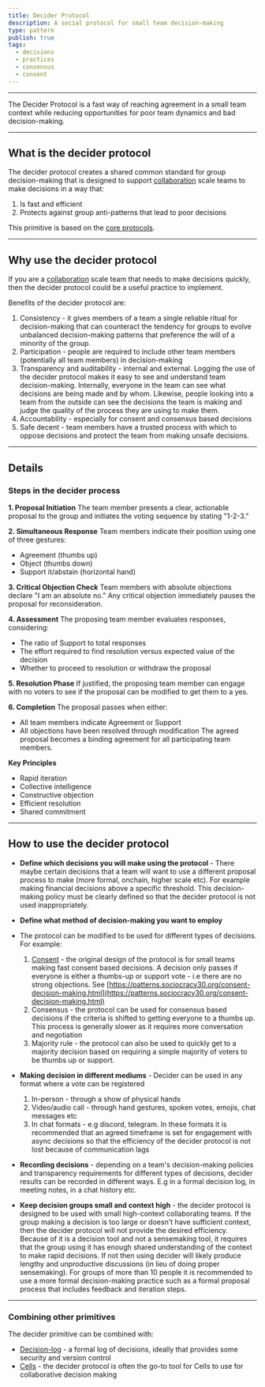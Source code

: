 ```yaml
---
title: Decider Protocol
description: A social protocol for small team decision-making
type: pattern
publish: true
tags:
  - decisions
  - practices
  - consensus
  - consent
---
```


---

The Decider Protocol is a fast way of reaching agreement in a small team context while reducing opportunities for poor team dynamics and bad decision-making.


---
## What is the decider protocol

The decider protocol creates a shared common standard for group decision-making that is designed to support [collaboration](artifacts/guides/dao-primitives-framework/group-scale/collaboration-scale.md) scale teams to make decisions in a way that:
1. Is fast and efficient 
2. Protects against group anti-patterns that lead to poor decisions


This primitive is based on the [core protocols](https://mccarthyshow.com/protocols/the-core-protocols-english-v3.03.pdf). 

---

## Why use the decider protocol 

If you are a [collaboration](artifacts/guides/dao-primitives-framework/group-scale/collaboration-scale.md) scale team that needs to make decisions quickly, then the decider protocol could be a useful practice to implement. 

Benefits of the decider protocol are:
1. Consistency - it gives members of a team a single reliable ritual for decision-making that can counteract the tendency for groups to evolve unbalanced decision-making patterns that preference the will of a minority of the group.  
2. Participation - people are required to include other team members (potentially all team members) in decision-making
3. Transparency and auditability - internal and external. Logging the use of the decider protocol makes it easy to see and understand team decision-making. Internally, everyone in the team can see what decisions are being made and by whom. Likewise, people looking into a team from the outside can see the decisions the team is making and judge the quality of the process they are using to make them.  
4. Accountability - especially for consent and consensus based decisions
5. Safe decent - team members have a trusted process with which to oppose decisions and protect the team from making unsafe decisions. 

------

## Details

### Steps in the decider process

**1. Proposal Initiation** 
The team member presents a clear, actionable proposal to the group and initiates the voting sequence by stating "1-2-3."

**2. Simultaneous Response** 
Team members indicate their position using one of three gestures:
- Agreement (thumbs up)
- Object (thumbs down)
- Support it/abstain (horizontal hand)

**3. Critical Objection Check** 
Team members with absolute objections declare "I am an absolute no." Any critical objection immediately pauses the proposal for reconsideration.

**4. Assessment** 
The proposing team member evaluates responses, considering:

- The ratio of Support to total responses
- The effort required to find resolution versus expected value of the decision
- Whether to proceed to resolution or withdraw the proposal

**5. Resolution Phase** 
If justified, the proposing team member can engage with no voters to see if the proposal can be modified to get them to a yes.

**6. Completion** 
The proposal passes when either:
- All team members indicate Agreement or Support
- All objections have been resolved through modification
The agreed proposal becomes a binding agreement for all participating team members.

**Key Principles**
- Rapid iteration
- Collective intelligence
- Constructive objection
- Efficient resolution
- Shared commitment

---

## How to use the decider protocol 

- **Define which decisions you will make using the protocol** - There maybe certain decisions that a team will want to use a different proposal process to make (more formal, onchain, higher scale etc). For example making financial decisions above a specific threshold. This decision-making policy must be clearly defined so that the decider protocol is not used inappropriately. 

- **Define what method of decision-making you want to employ**
- The protocol can be modified to be used for different types of decisions. For example:
	1. [Consent](tags/consent.md) - the original design of the protocol is for small teams making fast consent based decisions. A decision only passes if everyone is either a thumbs-up or support vote - i.e there are no strong objections. See [https://patterns.sociocracy30.org/consent-decision-making.html](https://patterns.sociocracy30.org/consent-decision-making.html)
	2. Consensus - the protocol can be used for consensus based decisions if the criteria is shifted to getting everyone to a thumbs up. This process is generally slower as it requires more conversation and negotiation
	3. Majority rule - the protocol can also be used to quickly get to a majority decision based on requiring a simple majority of voters to be thumbs up or support.

- **Making decision in different mediums** - Decider can be used in any format where a vote can be registered 
	1. In-person - through a show of physical hands
	2. Video/audio call - through hand gestures, spoken votes, emojis, chat messages etc
	3. In chat formats - e.g discord, telegram. In these formats it is recommended that an agreed timeframe is set for engagement with async decisions so that the efficiency of the decider protocol is not lost because of communication lags
	
- **Recording decisions** - depending on a team's decision-making policies and transparency requirements for different types of decisions, decider results can be recorded in different ways. E.g in a formal decision log, in meeting notes, in a chat history etc.  

- **Keep decision groups small and context high** - the decider protocol is designed to be used with small high-context collaborating teams. If the group making a decision is too large or doesn't have sufficient context, then the decider protocol will not provide the desired efficiency. Because of it is a decision tool and not a sensemaking tool, it requires that the group using it has enough shared understanding of the context to make rapid decisions. If not then using decider will likely produce lengthy and unproductive discussions (in lieu of doing proper sensemaking). For groups of more than 10 people it is recommended to use a more formal decision-making practice such as a formal proposal process that includes feedback and iteration steps. 

---

### Combining other primitives

The decider primitive can be combined with:
- [Decision-log](notes/dao-primitives/implementation/patterns/collaboration-scale-patterns/decision-log.md) - a formal log of decisions, ideally that provides some security and version control
- [Cells](notes/archive/clarity/Tags/cells.md) - the decider protocol is often the go-to tool for Cells to use for collaborative decision making



